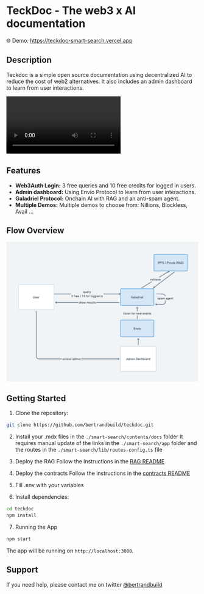 # TeckDoc - The web3 x AI documentation

🌐 Demo: https://teckdoc-smart-search.vercel.app

## Description

Teckdoc is a simple open source documentation using decentralized AI to reduce the cost of web2 alternatives.
It also includes an admin dashboard to learn from user interactions.

![video](./readme-assets/high.mp4)

## Features

- **Web3Auth Login:** 3 free queries and 10 free credits for logged in users.
- **Admin dashboard:** Using Envio Protocol to learn from user interactions.
- **Galadriel Protocol:** Onchain AI with RAG and an anti-spam agent.
- **Multiple Demos:** Multiple demos to choose from: Nillions, Blockless, Avail ...

## Flow Overview
![schema](./readme-assets/schema.png)


## Getting Started

1) Clone the repository:

```sh
git clone https://github.com/bertrandbuild/teckdoc.git
```

2) Install your .mdx files in the `./smart-search/contents/docs` folder
It requires manual update of the links in the `./smart-search/app` folder and the routes in the `./smart-search/lib/routes-config.ts` file

3) Deploy the RAG 
Follow the instructions in the [RAG README](./smart-search/utils/rag-tools/README.md)

4) Deploy the contracts
Follow the instructions in the [contracts README](./smart-search/contracts/README.md)

5) Fill .env with your variables

6) Install dependencies:
```sh
cd teckdoc
npm install
```

7) Running the App

```sh
npm start
```

The app will be running on `http://localhost:3000`.

## Support

If you need help, please contact me on twitter [@bertrandbuild](https://x.com/bertrandbuild)

